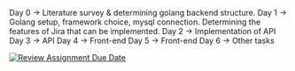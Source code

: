Day 0 -> Literature survey & determining golang backend structure.
Day 1 -> Golang setup, framework choice, mysql connection. Determining the features of Jira that can be implemented.
Day 2 -> Implementation of API
Day 3 -> API 
Day 4 -> Front-end
Day 5 -> Front-end
Day 6 -> Other tasks


[![Review Assignment Due Date](https://classroom.github.com/assets/deadline-readme-button-24ddc0f5d75046c5622901739e7c5dd533143b0c8e959d652212380cedb1ea36.svg)](https://classroom.github.com/a/M4NvrXuV)
